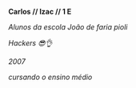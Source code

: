 <b>Carlos // Izac // 1 E</b>


<i>Alunos da escola João de faria pioli</i>


<i>Hackers 😎👌</i>


<i>2007</i>


<i>cursando o ensino médio</i>
